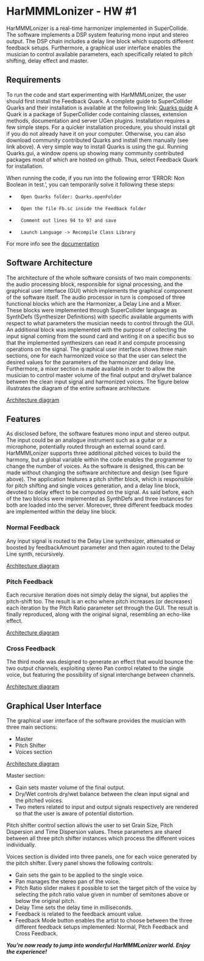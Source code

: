 # HarMMMLonizer  -   HW #1

HarMMMLonizer is a real-time harmonizer implemented in SuperCollide. The software implements a DSP system featuring mono input and stereo output. The DSP chain includes a delay line block which supports different feedback setups. Furthermore, a graphical user interface enables the musician to control available parameters, each specifically related to pitch shifting, delay effect and master.

## Requirements
To run the code and start experimenting with HarMMMLonizer, the user should first install the Feedback Quark. A complete guide to SuperCollider Quarks and their installation is available at the following link: 
[Quarks guide](https://github.com/supercollider-quarks/quarks)
A Quark is a package of SuperCollider code containing classes, extension methods, documentation and server UGen plugins. Installation requires a few simple steps.
For a quicker installation procedure, you should install git if you do not already have it on your computer. Otherwise, you can also download community contributed Quarks and install them manually (see link above).
A very simple way to install Quarks is using the gui. Running Quarks.gui, a window opens up showing many community contributed packages most of which are hosted on github. Thus, select Feedback Quark for installation.

When running the code, if you run into the following error ‘ERROR: Non Boolean in test.’, you can temporarily solve it following these steps:
-   	Open Quarks folder: Quarks.openFolder
-   	Open the file Fb.sc inside the Feedback folder
-   	Comment out lines 94 to 97 and save
-   	Launch Language -> Recompile Class Library
For more info see the [documentation](http://supercollider.sourceforge.net/wiki/index.php/If_statements_in_a_SynthDef)

## Software Architecture
The architecture of the whole software consists of two main components: the audio processing block, responsible for signal processing, and the graphical user interface (GUI) which implements the graphical component of the software itself.
The audio processor in turn is composed of three functional blocks which are the Harmonizer, a Delay Line and a Mixer. These blocks were implemented through SuperCollider language as SynthDefs (Synthesizer Definitions) with specific available arguments with respect to what parameters the musician needs to control through the GUI. An additional block was implemented with the purpose of collecting the input signal coming from the sound card and writing it on a specific bus so that the implemented synthesizers can read it and compute processing operations on the signal.
The graphical user interface shows three main sections, one for each harmonized voice so that the user can select the desired values for the parameters of the harmonizer and delay line. Furthermore, a mixer section is made available in order to allow the musician to control master volume of the final output and dry/wet balance between the clean input signal and harmonized voices.
The figure below illustrates the diagram of the entire software architecture.

[Architecture diagram](docs/CONTRIBUTING.md)

## Features
As disclosed before, the software features mono input and stereo output. The input could be an analogue instrument such as a guitar or a microphone, potentially routed through an external sound card. HarMMMLonizer supports three additional pitched voices to build the harmony, but a global variable within the code enables the programmer to change the number of voices.  As the software is designed, this can be made without changing the software architecture and design (see figure above). The application features a pitch shifter block, which is responsible for pitch shifting and single voices generation, and a delay line block, devoted to delay effect to be computed on the signal. As said before, each of the two blocks were implemented as SynthDefs and three instances for both are loaded into the server. Moreover, three different feedback modes are implemented within the delay line block. 

### Normal Feedback
Any input signal is routed to the Delay Line synthesizer, attenuated or boosted by feedbackAmount parameter and then again routed to the Delay Line synth, recursively.

[Architecture diagram](docs/CONTRIBUTING.md)

### Pitch Feedback
Each recursive iteration does not simply delay the signal, but applies the pitch-shift too. The result is an echo where pitch increases (or decreases) each iteration by the Pitch Ratio parameter set through the GUI. The result is finally reproduced, along with the original signal, resembling an echo-like effect.

[Architecture diagram](docs/CONTRIBUTING.md)

### Cross Feedback
The third mode was designed to generate an effect that would bounce the two output channels, exploiting stereo Pan control related to the single voice, but featuring the possibility of signal interchange between channels.

[Architecture diagram](docs/CONTRIBUTING.md)


## Graphical User Interface
The graphical user interface of the software provides the musician with three main sections:
- Master
- Pitch Shifter
- Voices section

[Architecture diagram](docs/CONTRIBUTING.md)

Master section: 
- Gain sets master volume of the final output.
- Dry/Wet controls dry/wet balance between the clean input signal and the pitched voices.
- Two meters related to input and output signals respectively are rendered so that the user is aware of potential distortion.
 
Pitch shifter control section allows the user to set Grain Size, Pitch Dispersion and Time Dispersion values. These parameters are shared between all three pitch shifter instances which process the different voices individually.

Voices section is divided into three panels, one for each voice generated by the pitch shifter. Every panel shows the following controls:
- Gain sets the gain to be applied to the single voice.
- Pan manages the stereo pan of the voice.
- Pitch Ratio slider makes it possible to set the target pitch of the voice by selecting the pitch ratio value given in number of semitones above or below the original pitch.
- Delay Time sets the delay time in milliseconds.
- Feedback is related to the feedback amount value.
- Feedback Mode button enables the artist to choose between the three different feedback setups implemented: Normal, Pitch Feedback and Cross Feedback.


***You’re now ready to jump into wonderful HarMMMLonizer world. 
Enjoy the experience!***
